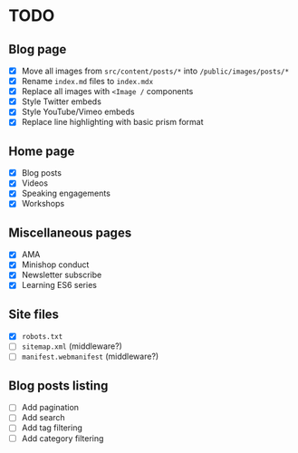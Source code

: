 # TODO

## Blog page

- [x] Move all images from `src/content/posts/*` into `/public/images/posts/*`
- [x] Rename `index.md` files to `index.mdx`
- [x] Replace all images with `<Image /` components
- [x] Style Twitter embeds
- [x] Style YouTube/Vimeo embeds
- [x] Replace line highlighting with basic prism format

## Home page

- [x] Blog posts
- [x] Videos
- [x] Speaking engagements
- [x] Workshops

## Miscellaneous pages

- [x] AMA
- [x] Minishop conduct
- [x] Newsletter subscribe
- [x] Learning ES6 series

## Site files

- [x] `robots.txt`
- [ ] `sitemap.xml` (middleware?)
- [ ] `manifest.webmanifest` (middleware?)

## Blog posts listing

- [ ] Add pagination
- [ ] Add search
- [ ] Add tag filtering
- [ ] Add category filtering
